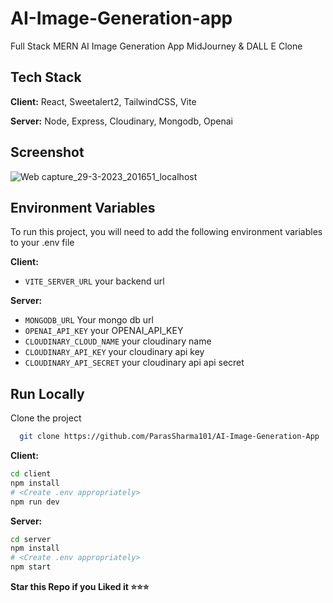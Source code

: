 
# AI-Image-Generation-app

Full Stack MERN AI Image Generation App MidJourney & DALL E Clone



## Tech Stack

**Client:** React, Sweetalert2, TailwindCSS, Vite

**Server:** Node, Express, Cloudinary, Mongodb, Openai


## Screenshot
![Web capture_29-3-2023_201651_localhost](https://user-images.githubusercontent.com/73272797/228886759-cccffce7-3160-4abc-8086-cea40334612a.jpeg)

## Environment Variables

To run this project, you will need to add the following environment variables to your .env file

**Client:**
* `VITE_SERVER_URL` your backend url

**Server:**
* `MONGODB_URL` Your mongo db url
* `OPENAI_API_KEY` your OPENAI_API_KEY 
* `CLOUDINARY_CLOUD_NAME` your cloudinary name
* `CLOUDINARY_API_KEY` your cloudinary api key 
* `CLOUDINARY_API_SECRET` your cloudinary api api secret 

## Run Locally

Clone the project

```bash
  git clone https://github.com/ParasSharma101/AI-Image-Generation-App
```
**Client:**
````bash
cd client
npm install
# <Create .env appropriately>
npm run dev
````
**Server:**
````bash
cd server
npm install
# <Create .env appropriately>
npm start
````

   **Star this Repo if you Liked it ⭐⭐⭐**
